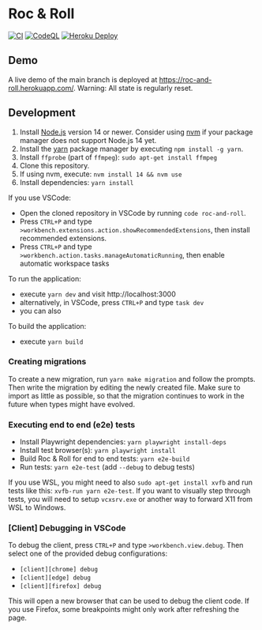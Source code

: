 # Roc & Roll

[![CI](https://github.com/cmfcmf/roc-and-roll/actions/workflows/main.yml/badge.svg)](https://github.com/cmfcmf/roc-and-roll/actions/workflows/main.yml)
[![CodeQL](https://github.com/cmfcmf/roc-and-roll/actions/workflows/codeql-analysis.yml/badge.svg)](https://github.com/cmfcmf/roc-and-roll/actions/workflows/codeql-analysis.yml)
[![Heroku Deploy](https://heroku-badge.herokuapp.com/?app=roc-and-roll&svg=1)](https://roc-and-roll.herokuapp.com/)

## Demo

A live demo of the main branch is deployed at https://roc-and-roll.herokuapp.com/.
Warning: All state is regularly reset.

## Development

1. Install [Node.js](https://nodejs.org/en/) version 14 or newer.
   Consider using [nvm](https://github.com/nvm-sh/nvm) if your package manager
   does not support Node.js 14 yet.
2. Install the [yarn](https://yarnpkg.com/) package manager by executing `npm install -g yarn`.
3. Install `ffprobe` (part of `ffmpeg`): `sudo apt-get install ffmpeg`
4. Clone this repository.
5. If using nvm, execute: `nvm install 14 && nvm use`
6. Install dependencies: `yarn install`

If you use VSCode:

- Open the cloned repository in VSCode by running `code roc-and-roll`.
- Press `CTRL+P` and type `>workbench.extensions.action.showRecommendedExtensions`, then install recommended extensions.
- Press `CTRL+P` and type `>workbench.action.tasks.manageAutomaticRunning`, then enable automatic workspace tasks

To run the application:

- execute `yarn dev` and visit http://localhost:3000
- alternatively, in VSCode, press `CTRL+P` and type `task dev`
- you can also

To build the application:

- execute `yarn build`

### Creating migrations

To create a new migration, run `yarn make migration` and follow the prompts.
Then write the migration by editing the newly created file. Make sure to import
as little as possible, so that the migration continues to work in the future
when types might have evolved.

### Executing end to end (e2e) tests

- Install Playwright dependencies: `yarn playwright install-deps`
- Install test browser(s): `yarn playwright install`
- Build Roc & Roll for end to end tests: `yarn e2e-build`
- Run tests: `yarn e2e-test` (add `--debug` to debug tests)

If you use WSL, you might need to also `sudo apt-get install xvfb` and
run tests like this: `xvfb-run yarn e2e-test`. If you want to visually step
through tests, you will need to setup `vcxsrv.exe` or another way to forward X11
from WSL to Windows.

### [Client] Debugging in VSCode

To debug the client, press `CTRL+P` and type `>workbench.view.debug`.
Then select one of the provided debug configurations:

- `[client][chrome] debug`
- `[client][edge] debug`
- `[client][firefox] debug`

This will open a new browser that can be used to debug the client code.
If you use Firefox, some breakpoints might only work after refreshing the page.
